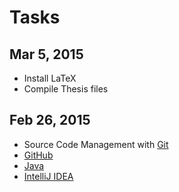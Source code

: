 # Tasks

## Mar 5, 2015

* Install LaTeX
* Compile Thesis files


## Feb 26, 2015

* Source Code Management with [Git](http://git-scm.com/)
* [GitHub](https://github.com/)
* [Java](https://www.java.com/)
* [IntelliJ IDEA](https://www.jetbrains.com/idea/)
